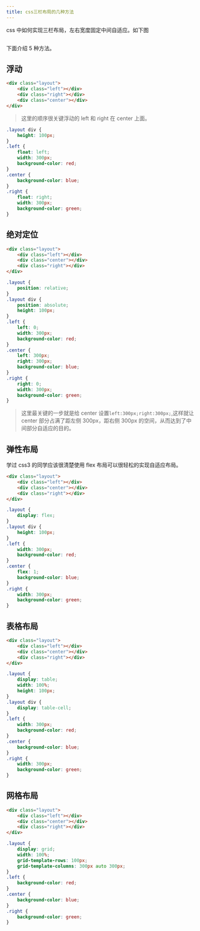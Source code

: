 ```yaml
---
title: css三栏布局的几种方法
---
```


css 中如何实现三栏布局，左右宽度固定中间自适应。如下图

<img class="custom" :src="$withBase('/assets/img/threeCol.jpg')" />

下面介绍 5 种方法。

## 浮动

```html
<div class="layout">
    <div class="left"></div>
    <div class="right"></div>
    <div class="center"></div>
</div>
```

> 这里的顺序很关键浮动的 left 和 right 在 center 上面。

```css
.layout div {
    height: 100px;
}
.left {
    float: left;
    width: 300px;
    background-color: red;
}
.center {
    background-color: blue;
}
.right {
    float: right;
    width: 300px;
    background-color: green;
}
```

## 绝对定位

```html
<div class="layout">
    <div class="left"></div>
    <div class="center"></div>
    <div class="right"></div>
</div>
```

```css
.layout {
    position: relative;
}
.layout div {
    position: absolute;
    height: 100px;
}
.left {
    left: 0;
    width: 300px;
    background-color: red;
}
.center {
    left: 300px;
    right: 300px;
    background-color: blue;
}
.right {
    right: 0;
    width: 300px;
    background-color: green;
}
```

> 这里最关键的一步就是给 center 设置`left:300px;right:300px;`,这样就让 center 部分占满了距左侧 300px，距右侧 300px 的空间，从而达到了中间部分自适应的目的。

## 弹性布局

学过 css3 的同学应该很清楚使用 flex 布局可以很轻松的实现自适应布局。

```html
<div class="layout">
    <div class="left"></div>
    <div class="center"></div>
    <div class="right"></div>
</div>
```

```css
.layout {
    display: flex;
}
.layout div {
    height: 100px;
}
.left {
    width: 300px;
    background-color: red;
}
.center {
    flex: 1;
    background-color: blue;
}
.right {
    width: 300px;
    background-color: green;
}
```

## 表格布局

```html
<div class="layout">
    <div class="left"></div>
    <div class="center"></div>
    <div class="right"></div>
</div>
```

```css
.layout {
    display: table;
    width: 100%;
    height: 100px;
}
.layout div {
    display: table-cell;
}
.left {
    width: 300px;
    background-color: red;
}
.center {
    background-color: blue;
}
.right {
    width: 300px;
    background-color: green;
}
```

## 网格布局

```html
<div class="layout">
    <div class="left"></div>
    <div class="center"></div>
    <div class="right"></div>
</div>
```

```css
.layout {
    display: grid;
    width: 100%;
    grid-template-rows: 100px;
    grid-template-columns: 300px auto 300px;
}
.left {
    background-color: red;
}
.center {
    background-color: blue;
}
.right {
    background-color: green;
}
```
